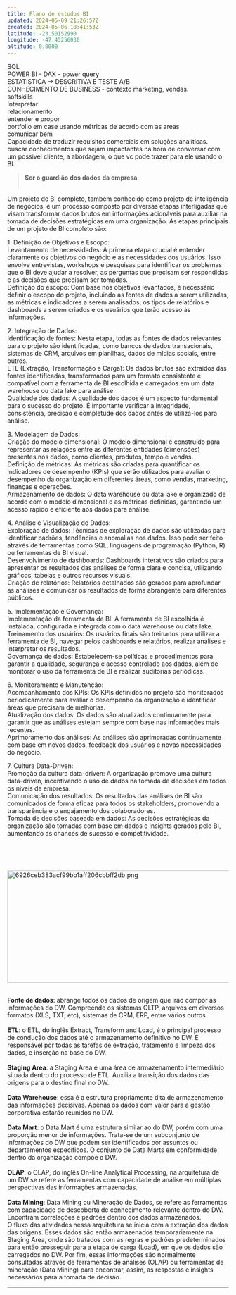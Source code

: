 ```yaml
---
title: Plano de estudos BI
updated: 2024-05-09 21:26:57Z
created: 2024-05-06 18:41:53Z
latitude: -23.50152990
longitude: -47.45256030
altitude: 0.0000
---
```


SQL  
POWER BI - DAX - power query  
ESTATISTICA -> DESCRITIVA E TESTE A/B  
CONHECIMENTO DE BUSINESS - contexto marketing, vendas.  
softskills  
Interpretar  
relacionamento  
entender e propor  
portfolio em case usando métricas de acordo com as areas  
comunicar bem  
Capacidade de traduzir requisitos comerciais em soluções analíticas.  
buscar conhecimentos que sejam impactantes na hora de conversar com um possivel cliente, a abordagem, o que vc pode trazer para ele usando o BI.

> **Ser o guardião dos dados da empresa**  
> <br/>

Um projeto de BI completo, também conhecido como projeto de inteligência de negócios, é um processo composto por diversas etapas interligadas que visam transformar dados brutos em informações acionáveis para auxiliar na tomada de decisões estratégicas em uma organização. As etapas principais de um projeto de BI completo são:

1\. Definição de Objetivos e Escopo:  
Levantamento de necessidades: A primeira etapa crucial é entender claramente os objetivos do negócio e as necessidades dos usuários. Isso envolve entrevistas, workshops e pesquisas para identificar os problemas que o BI deve ajudar a resolver, as perguntas que precisam ser respondidas e as decisões que precisam ser tomadas.  
Definição do escopo: Com base nos objetivos levantados, é necessário definir o escopo do projeto, incluindo as fontes de dados a serem utilizadas, as métricas e indicadores a serem analisados, os tipos de relatórios e dashboards a serem criados e os usuários que terão acesso às informações.

2\. Integração de Dados:  
Identificação de fontes: Nesta etapa, todas as fontes de dados relevantes para o projeto são identificadas, como bancos de dados transacionais, sistemas de CRM, arquivos em planilhas, dados de mídias sociais, entre outros.  
ETL (Extração, Transformação e Carga): Os dados brutos são extraídos das fontes identificadas, transformados para um formato consistente e compatível com a ferramenta de BI escolhida e carregados em um data warehouse ou data lake para análise.  
Qualidade dos dados: A qualidade dos dados é um aspecto fundamental para o sucesso do projeto. É importante verificar a integridade, consistência, precisão e completude dos dados antes de utilizá-los para análise.

3\. Modelagem de Dados:  
Criação do modelo dimensional: O modelo dimensional é construído para representar as relações entre as diferentes entidades (dimensões) presentes nos dados, como clientes, produtos, tempo e vendas.  
Definição de métricas: As métricas são criadas para quantificar os indicadores de desempenho (KPIs) que serão utilizados para avaliar o desempenho da organização em diferentes áreas, como vendas, marketing, finanças e operações.  
Armazenamento de dados: O data warehouse ou data lake é organizado de acordo com o modelo dimensional e as métricas definidas, garantindo um acesso rápido e eficiente aos dados para análise.

4\. Análise e Visualização de Dados:  
Exploração de dados: Técnicas de exploração de dados são utilizadas para identificar padrões, tendências e anomalias nos dados. Isso pode ser feito através de ferramentas como SQL, linguagens de programação (Python, R) ou ferramentas de BI visual.  
Desenvolvimento de dashboards: Dashboards interativos são criados para apresentar os resultados das análises de forma clara e concisa, utilizando gráficos, tabelas e outros recursos visuais.  
Criação de relatórios: Relatórios detalhados são gerados para aprofundar as análises e comunicar os resultados de forma abrangente para diferentes públicos.

5\. Implementação e Governança:  
Implementação da ferramenta de BI: A ferramenta de BI escolhida é instalada, configurada e integrada com o data warehouse ou data lake.  
Treinamento dos usuários: Os usuários finais são treinados para utilizar a ferramenta de BI, navegar pelos dashboards e relatórios, realizar análises e interpretar os resultados.  
Governança de dados: Estabelecem-se políticas e procedimentos para garantir a qualidade, segurança e acesso controlado aos dados, além de monitorar o uso da ferramenta de BI e realizar auditorias periódicas.

6\. Monitoramento e Manutenção:  
Acompanhamento dos KPIs: Os KPIs definidos no projeto são monitorados periodicamente para avaliar o desempenho da organização e identificar áreas que precisam de melhorias.  
Atualização dos dados: Os dados são atualizados continuamente para garantir que as análises estejam sempre com base nas informações mais recentes.  
Aprimoramento das análises: As análises são aprimoradas continuamente com base em novos dados, feedback dos usuários e novas necessidades do negócio.

7\. Cultura Data-Driven:  
Promoção da cultura data-driven: A organização promove uma cultura data-driven, incentivando o uso de dados na tomada de decisões em todos os níveis da empresa.  
Comunicação dos resultados: Os resultados das análises de BI são comunicados de forma eficaz para todos os stakeholders, promovendo a transparência e o engajamento dos colaboradores.  
Tomada de decisões baseada em dados: As decisões estratégicas da organização são tomadas com base em dados e insights gerados pelo BI, aumentando as chances de sucesso e competitividade.

&nbsp;

&nbsp;

<img src="../_resources/6926ceb383acf99bb1aff206cbbff2db.png" alt="6926ceb383acf99bb1aff206cbbff2db.png" width="643" height="255" class="jop-noMdConv"> 

**Fonte de dados**: abrange todos os dados de origem que irão compor as informações do DW. Compreende os sistemas OLTP, arquivos em diversos formatos (XLS, TXT, etc), sistemas de CRM, ERP, entre vários outros.  
<br/>**ETL**: o ETL, do inglês Extract, Transform and Load, é o principal processo de condução dos dados até o armazenamento definitivo no DW. É responsável por todas as tarefas de extração, tratamento e limpeza dos dados, e inserção na base do DW.  
<br/>**Staging Area**: a Staging Area é uma área de armazenamento intermediário situada dentro do processo de ETL. Auxilia a transição dos dados das origens para o destino final no DW.  
<br/>**Data Warehouse**: essa é a estrutura propriamente dita de armazenamento das informações decisivas. Apenas os dados com valor para a gestão corporativa estarão reunidos no DW.  
<br/>**Data Mart**: o Data Mart é uma estrutura similar ao do DW, porém com uma proporção menor de informações. Trata-se de um subconjunto de informações do DW que podem ser identificados por assuntos ou departamentos específicos. O conjunto de Data Marts em conformidade dentro da organização compõe o DW.  
<br/>**OLAP**: o OLAP, do inglês On-line Analytical Processing, na arquitetura de um DW se refere as ferramentas com capacidade de análise em múltiplas perspectivas das informações armazenadas.  
<br/>**Data Mining**: Data Mining ou Mineração de Dados, se refere as ferramentas com capacidade de descoberta de conhecimento relevante dentro do DW. Encontram correlações e padrões dentro dos dados armazenados.  
O fluxo das atividades nessa arquitetura se inicia com a extração dos dados das origens. Esses dados são então armazenados temporariamente na Staging Area, onde são tratados com as regras e padrões predeterminados para então prosseguir para a etapa de carga (Load), em que os dados são carregados no DW. Por fim, essas informações são normalmente consultadas através de ferramentas de análises (OLAP) ou ferramentas de mineração (Data Mining) para encontrar, assim, as respostas e insights necessários para a tomada de decisão.

* * *